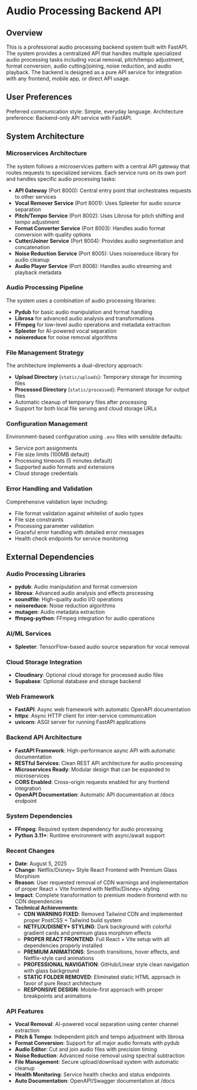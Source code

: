 # Audio Processing Backend API

## Overview

This is a professional audio processing backend system built with FastAPI. The system provides a centralized API that handles multiple specialized audio processing tasks including vocal removal, pitch/tempo adjustment, format conversion, audio cutting/joining, noise reduction, and audio playback. The backend is designed as a pure API service for integration with any frontend, mobile app, or direct API usage.

## User Preferences

Preferred communication style: Simple, everyday language.
Architecture preference: Backend-only API service with FastAPI.

## System Architecture

### Microservices Architecture
The system follows a microservices pattern with a central API gateway that routes requests to specialized services. Each service runs on its own port and handles specific audio processing tasks:

- **API Gateway** (Port 8000): Central entry point that orchestrates requests to other services
- **Vocal Remover Service** (Port 8001): Uses Spleeter for audio source separation
- **Pitch/Tempo Service** (Port 8002): Uses Librosa for pitch shifting and tempo adjustment
- **Format Converter Service** (Port 8003): Handles audio format conversion with quality options
- **Cutter/Joiner Service** (Port 8004): Provides audio segmentation and concatenation
- **Noise Reduction Service** (Port 8005): Uses noisereduce library for audio cleanup
- **Audio Player Service** (Port 8006): Handles audio streaming and playback metadata

### Audio Processing Pipeline
The system uses a combination of audio processing libraries:
- **Pydub** for basic audio manipulation and format handling
- **Librosa** for advanced audio analysis and transformations
- **FFmpeg** for low-level audio operations and metadata extraction
- **Spleeter** for AI-powered vocal separation
- **noisereduce** for noise removal algorithms

### File Management Strategy
The architecture implements a dual-directory approach:
- **Upload Directory** (`static/uploads`): Temporary storage for incoming files
- **Processed Directory** (`static/processed`): Permanent storage for output files
- Automatic cleanup of temporary files after processing
- Support for both local file serving and cloud storage URLs

### Configuration Management
Environment-based configuration using `.env` files with sensible defaults:
- Service port assignments
- File size limits (100MB default)
- Processing timeouts (5 minutes default)
- Supported audio formats and extensions
- Cloud storage credentials

### Error Handling and Validation
Comprehensive validation layer including:
- File format validation against whitelist of audio types
- File size constraints
- Processing parameter validation
- Graceful error handling with detailed error messages
- Health check endpoints for service monitoring

## External Dependencies

### Audio Processing Libraries
- **pydub**: Audio manipulation and format conversion
- **librosa**: Advanced audio analysis and effects processing
- **soundfile**: High-quality audio I/O operations
- **noisereduce**: Noise reduction algorithms
- **mutagen**: Audio metadata extraction
- **ffmpeg-python**: FFmpeg integration for audio operations

### AI/ML Services
- **Spleeter**: TensorFlow-based audio source separation for vocal removal

### Cloud Storage Integration
- **Cloudinary**: Optional cloud storage for processed audio files
- **Supabase**: Optional database and storage backend

### Web Framework
- **FastAPI**: Async web framework with automatic OpenAPI documentation
- **httpx**: Async HTTP client for inter-service communication
- **uvicorn**: ASGI server for running FastAPI applications

### Backend API Architecture
- **FastAPI Framework**: High-performance async API with automatic documentation
- **RESTful Services**: Clean REST API architecture for audio processing
- **Microservices Ready**: Modular design that can be expanded to microservices
- **CORS Enabled**: Cross-origin requests enabled for any frontend integration
- **OpenAPI Documentation**: Automatic API documentation at /docs endpoint

### System Dependencies
- **FFmpeg**: Required system dependency for audio processing
- **Python 3.11+**: Runtime environment with async/await support

### Recent Changes
- **Date**: August 5, 2025
- **Change**: Netflix/Disney+ Style React Frontend with Premium Glass Morphism
- **Reason**: User requested removal of CDN warnings and implementation of proper React + Vite frontend with Netflix/Disney+ styling
- **Impact**: Complete transformation to premium modern frontend with no CDN dependencies
- **Technical Achievements**:
  - **CDN WARNING FIXED**: Removed Tailwind CDN and implemented proper PostCSS + Tailwind build system
  - **NETFLIX/DISNEY+ STYLING**: Dark background with colorful gradient cards and premium glass morphism effects
  - **PROPER REACT FRONTEND**: Full React + Vite setup with all dependencies properly installed
  - **PREMIUM ANIMATIONS**: Smooth transitions, hover effects, and Netflix-style card animations
  - **PROFESSIONAL NAVIGATION**: GitHub/Linear style clean navigation with glass background
  - **STATIC FOLDER REMOVED**: Eliminated static HTML approach in favor of pure React architecture
  - **RESPONSIVE DESIGN**: Mobile-first approach with proper breakpoints and animations

### API Features
- **Vocal Removal**: AI-powered vocal separation using center channel extraction
- **Pitch & Tempo**: Independent pitch and tempo adjustment with librosa
- **Format Conversion**: Support for all major audio formats with pydub
- **Audio Editor**: Cut and join audio files with precision timing
- **Noise Reduction**: Advanced noise removal using spectral subtraction
- **File Management**: Secure upload/download system with automatic cleanup
- **Health Monitoring**: Service health checks and status endpoints
- **Auto Documentation**: OpenAPI/Swagger documentation at /docs